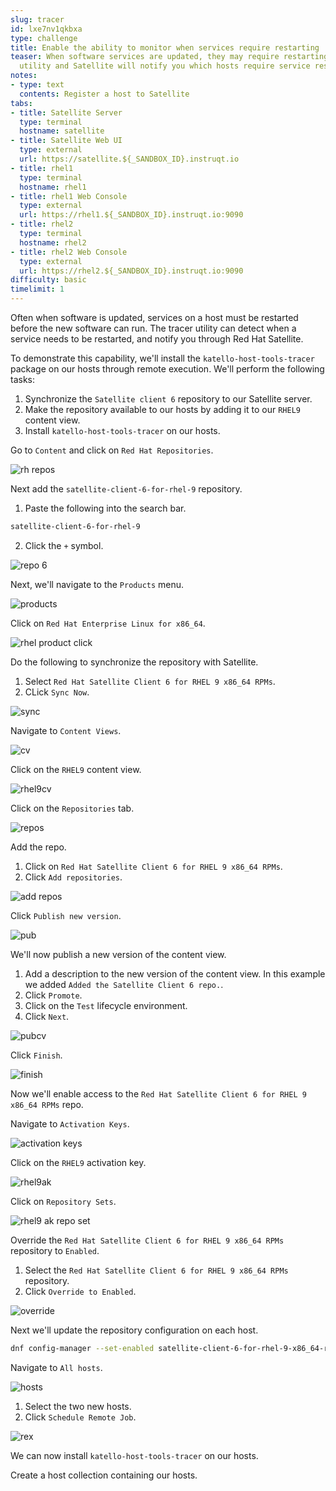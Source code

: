 ```yaml
---
slug: tracer
id: lxe7nv1qkbxa
type: challenge
title: Enable the ability to monitor when services require restarting
teaser: When software services are updated, they may require restarting. The tracer
  utility and Satellite will notify you which hosts require service restarts.
notes:
- type: text
  contents: Register a host to Satellite
tabs:
- title: Satellite Server
  type: terminal
  hostname: satellite
- title: Satellite Web UI
  type: external
  url: https://satellite.${_SANDBOX_ID}.instruqt.io
- title: rhel1
  type: terminal
  hostname: rhel1
- title: rhel1 Web Console
  type: external
  url: https://rhel1.${_SANDBOX_ID}.instruqt.io:9090
- title: rhel2
  type: terminal
  hostname: rhel2
- title: rhel2 Web Console
  type: external
  url: https://rhel2.${_SANDBOX_ID}.instruqt.io:9090
difficulty: basic
timelimit: 1
---
```

<!-- markdownlint-disable MD033 MD029-->

Often when software is updated, services on a host must be restarted before the new software can run. The tracer utility can detect when a service needs to be restarted, and notify you through Red Hat Satellite.

To demonstrate this capability, we'll install the `katello-host-tools-tracer` package on our hosts through remote execution. We'll perform the following tasks:

1) Synchronize the `Satellite client 6` repository to our Satellite server.
2) Make the repository available to our hosts by adding it to our `RHEL9` content view.
3) Install `katello-host-tools-tracer` on our hosts.

Go to `Content` and click on `Red Hat Repositories`.

![rh repos](../assets/redhatrepositories.png)

Next add the `satellite-client-6-for-rhel-9` repository.

1) Paste the following into the search bar.

```bash
satellite-client-6-for-rhel-9
```

2) Click the `+` symbol.

![repo 6](../assets/client6.png)

Next, we'll navigate to the `Products` menu.

![products](../assets/products.png)

Click on `Red Hat Enterprise Linux for x86_64`. 

![rhel product click](../assets/rhelproductclick.png)

Do the following to synchronize the repository with Satellite.

1) Select `Red Hat Satellite Client 6 for RHEL 9 x86_64 RPMs`.
2) CLick `Sync Now`.

![sync](../assets/syncclientproduct.png)

Navigate to `Content Views`.

![cv](../assets/contentview.png)

Click on the `RHEL9` content view.

![rhel9cv](../assets/rhel9cv.png)

Click on the `Repositories` tab.

![repos](../assets/cvrepotab.png)

Add the repo.

1) Click on `Red Hat Satellite Client 6 for RHEL 9 x86_64 RPMs`.
2) Click `Add repositories`.

![add repos](../assets/addclientrepo.png)

Click `Publish new version`.

![pub](../assets/publishnewversion.png)

We'll now publish a new version of the content view.

1) Add a description to the new version of the content view. In this example we added `Added the Satellite Client 6 repo.`.
2) Click `Promote`.
3) Click on the `Test` lifecycle environment.
4) Click `Next`.

![pubcv](../assets/publishclientrepocv.png)

Click `Finish`.

![finish](../assets/finishclientcv.png)

Now we'll enable access to the `Red Hat Satellite Client 6 for RHEL 9 x86_64 RPMs` repo.

Navigate to `Activation Keys`.

![activation keys](../assets/akmenu.png)

Click on the `RHEL9` activation key.

![rhel9ak](../assets/rhel9ak.png)

Click on `Repository Sets`.

![rhel9 ak repo set](../assets/rhel9akreposet.png)

Override the `Red Hat Satellite Client 6 for RHEL 9 x86_64 RPMs` repository to `Enabled`.

1) Select the `Red Hat Satellite Client 6 for RHEL 9 x86_64 RPMs` repository.
2) Click `Override to Enabled`.

![override](../assets/overrideenable.png)

Next we'll update the repository configuration on each host.

```bash
dnf config-manager --set-enabled satellite-client-6-for-rhel-9-x86_64-rpms
```

Navigate to `All hosts`.

![hosts](../assets/registeredhost.png)

1) Select the two new hosts.
2) Click `Schedule Remote Job`.

![rex](../assets/rexinstalltracer.png)

We can now install `katello-host-tools-tracer` on our hosts.

Create a host collection containing our hosts.
